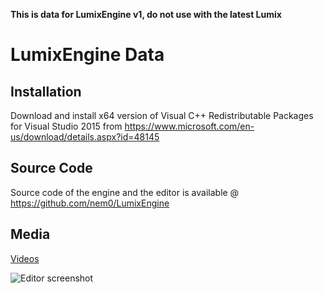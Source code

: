 **This is data for LumixEngine v1, do not use with the latest Lumix**

LumixEngine Data
================

Installation
------------
Download and install x64 version of Visual C++ Redistributable Packages for Visual Studio 2015 from
https://www.microsoft.com/en-us/download/details.aspx?id=48145

Source Code
-----------
Source code of the engine and the editor is available @ https://github.com/nem0/LumixEngine

Media
-----------

[Videos](https://www.youtube.com/channel/UCtjtIy0ldsq-9siM1Gm_rXg)

![Editor screenshot](https://cloud.githubusercontent.com/assets/153526/12904252/3fcf130e-cece-11e5-878b-c9fe24c1b11a.png)
